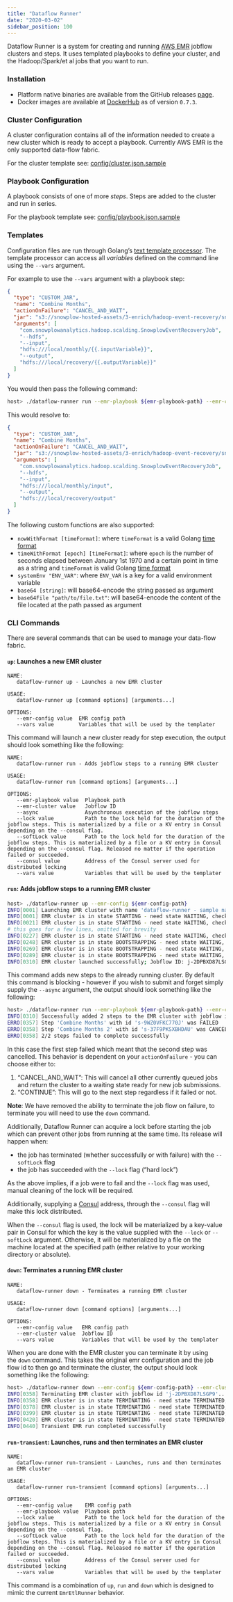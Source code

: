 ```yaml
---
title: "Dataflow Runner"
date: "2020-03-02"
sidebar_position: 100
---
```


Dataflow Runner is a system for creating and running [AWS EMR](https://aws.amazon.com/emr/) jobflow clusters and steps. It uses templated playbooks to define your cluster, and the Hadoop/Spark/et al jobs that you want to run.

### Installation

- Platform native binaries are available from the GitHub releases [page](https://github.com/snowplow/dataflow-runner/releases).
- Docker images are available at [DockerHub](https://hub.docker.com/r/snowplow/dataflow-runner) as of version `0.7.3`.

### Cluster Configuration

A cluster configuration contains all of the information needed to create a new cluster which is ready to accept a playbook. Currently AWS EMR is the only supported data-flow fabric.

For the cluster template see: [config/cluster.json.sample](https://github.com/snowplow/dataflow-runner/blob/master/config/cluster.json.sample)

### Playbook Configuration

A playbook consists of one of more _steps_. Steps are added to the cluster and run in series.

For the playbook template see: [config/playbook.json.sample](https://github.com/snowplow/dataflow-runner/blob/master/config/playbook.json.sample)

### Templates

Configuration files are run through Golang’s [text template processor](http://golang.org/pkg/text/template/). The template processor can access all _variables_ defined on the command line using the `--vars` argument.

For example to use the `--vars` argument with a playbook step:

```json
{
  "type": "CUSTOM_JAR",
  "name": "Combine Months",
  "actionOnFailure": "CANCEL_AND_WAIT",
  "jar": "s3://snowplow-hosted-assets/3-enrich/hadoop-event-recovery/snowplow-hadoop-event-recovery-0.2.0.jar",
  "arguments": [
    "com.snowplowanalytics.hadoop.scalding.SnowplowEventRecoveryJob",
    "--hdfs",
    "--input",
    "hdfs:///local/monthly/{{.inputVariable}}",
    "--output",
    "hdfs:///local/recovery/{{.outputVariable}}"
  ]
}
```

You would then pass the following command:

```bash
host> ./dataflow-runner run --emr-playbook ${emr-playbook-path} --emr-cluster j-2DPBXD87LSGP9 --vars inputVariable,input,outputVariable,output
```

This would resolve to:

```json
{
  "type": "CUSTOM_JAR",
  "name": "Combine Months",
  "actionOnFailure": "CANCEL_AND_WAIT",
  "jar": "s3://snowplow-hosted-assets/3-enrich/hadoop-event-recovery/snowplow-hadoop-event-recovery-0.2.0.jar",
  "arguments": [
    "com.snowplowanalytics.hadoop.scalding.SnowplowEventRecoveryJob",
    "--hdfs",
    "--input",
    "hdfs:///local/monthly/input",
    "--output",
    "hdfs:///local/recovery/output"
  ]
}
```

The following custom functions are also supported:

- `nowWithFormat [timeFormat]`: where `timeFormat` is a valid Golang [time format](http://golang.org/pkg/time/#Time.Format)
- `timeWithFormat [epoch] [timeFormat]`: where `epoch` is the number of seconds elapsed between January 1st 1970 and a certain point in time as a string and `timeFormat` is valid Golang [time format](http://golang.org/pkg/time/#Time.Format)
- `systemEnv "ENV_VAR"`: where `ENV_VAR` is a key for a valid environment variable
- `base64 [string]`: will base64-encode the string passed as argument
- `base64File "path/to/file.txt"`: will base64-encode the content of the file located at the path passed as argument

### CLI Commands

There are several commands that can be used to manage your data-flow fabric.

#### `up`: Launches a new EMR cluster

```text
NAME:
   dataflow-runner up - Launches a new EMR cluster

USAGE:
   dataflow-runner up [command options] [arguments...]

OPTIONS:
   --emr-config value  EMR config path
   --vars value        Variables that will be used by the templater
```

This command will launch a new cluster ready for step execution, the output should look something like the following:

```text
NAME:
   dataflow-runner run - Adds jobflow steps to a running EMR cluster

USAGE:
   dataflow-runner run [command options] [arguments...]

OPTIONS:
   --emr-playbook value  Playbook path
   --emr-cluster value   Jobflow ID
   --async               Asynchronous execution of the jobflow steps
   --lock value          Path to the lock held for the duration of the jobflow steps. This is materialized by a file or a KV entry in Consul depending on the --consul flag.
   --softLock value      Path to the lock held for the duration of the jobflow steps. This is materialized by a file or a KV entry in Consul depending on the --consul flag. Released no matter if the operation failed or succeeded.
   --consul value        Address of the Consul server used for distributed locking
   --vars value          Variables that will be used by the templater
```

#### `run`: Adds jobflow steps to a running EMR cluster

```bash
host> ./dataflow-runner up --emr-config ${emr-config-path}
INFO[0001] Launching EMR cluster with name 'dataflow-runner - sample name'...
INFO[0001] EMR cluster is in state STARTING - need state WAITING, checking again in 20 seconds...
INFO[0021] EMR cluster is in state STARTING - need state WAITING, checking again in 20 seconds...
# this goes for a few lines, omitted for brevity
INFO[0227] EMR cluster is in state STARTING - need state WAITING, checking again in 20 seconds...
INFO[0248] EMR cluster is in state BOOTSTRAPPING - need state WAITING, checking again in 20 seconds...
INFO[0269] EMR cluster is in state BOOTSTRAPPING - need state WAITING, checking again in 20 seconds...
INFO[0289] EMR cluster is in state BOOTSTRAPPING - need state WAITING, checking again in 20 seconds...
INFO[0310] EMR cluster launched successfully; Jobflow ID: j-2DPBXD87LSGP9
```

This command adds new steps to the already running cluster. By default this command is blocking - however if you wish to submit and forget simply supply the `--async` argument, the output should look something like the following:

```bash
host> ./dataflow-runner run --emr-playbook ${emr-playbook-path} --emr-cluster j-2DPBXD87LSGP9
INFO[0310] Successfully added 2 steps to the EMR cluster with jobflow id 'j-2DPBXD87LSGP9'...
ERRO[0357] Step 'Combine Months' with id 's-9WZ0VFKC770J' was FAILED
ERRO[0358] Step 'Combine Months 2' with id 's-37F9PKSXBHDAU' was CANCELLED
ERRO[0358] 2/2 steps failed to complete successfully
```

In this case the first step failed which meant that the second step was cancelled. This behavior is dependent on your `actionOnFailure` - you can choose either to:

1. “CANCEL_AND_WAIT”: This will cancel all other currently queued jobs and return the cluster to a waiting state ready for new job submissions.
2. “CONTINUE”: This will go to the next step regardless if it failed or not.

**Note**: We have removed the ability to terminate the job flow on failure, to terminate you will need to use the `down` command.

Additionally, Dataflow Runner can acquire a lock before starting the job which can prevent other jobs from running at the same time. Its release will happen when:

- the job has terminated (whether successfully or with failure) with the `--softLock` flag
- the job has succeeded with the `--lock` flag (“hard lock”)

As the above implies, if a job were to fail and the `--lock` flag was used, manual cleaning of the lock will be required.

Additionally, supplying a [Consul](https://www.consul.io/) address, through the `--consul` flag will make this lock distributed.

When the `--consul` flag is used, the lock will be materialized by a key-value pair in Consul for which the key is the value supplied with the `--lock` or `--softLock` argument. Otherwise, it will be materialized by a file on the machine located at the specified path (either relative to your working directory or absolute).

#### `down`: Terminates a running EMR cluster

```text
NAME:
   dataflow-runner down - Terminates a running EMR cluster

USAGE:
   dataflow-runner down [command options] [arguments...]

OPTIONS:
   --emr-config value   EMR config path
   --emr-cluster value  Jobflow ID
   --vars value         Variables that will be used by the templater
```

When you are done with the EMR cluster you can terminate it by using the `down` command. This takes the original emr configuration and the job flow id to then go and terminate the cluster, the output should look something like the following:

```bash
host> ./dataflow-runner down --emr-config ${emr-config-path} --emr-cluster j-2DPBXD87LSGP9
INFO[0358] Terminating EMR cluster with jobflow id 'j-2DPBXD87LSGP9'...
INFO[0358] EMR cluster is in state TERMINATING - need state TERMINATED, checking again in 20 seconds...
INFO[0378] EMR cluster is in state TERMINATING - need state TERMINATED, checking again in 20 seconds...
INFO[0399] EMR cluster is in state TERMINATING - need state TERMINATED, checking again in 20 seconds...
INFO[0420] EMR cluster is in state TERMINATING - need state TERMINATED, checking again in 20 seconds...
INFO[0440] Transient EMR run completed successfully
```

#### `run-transient`: Launches, runs and then terminates an EMR cluster

```text
NAME:
   dataflow-runner run-transient - Launches, runs and then terminates an EMR cluster

USAGE:
   dataflow-runner run-transient [command options] [arguments...]

OPTIONS:
   --emr-config value    EMR config path
   --emr-playbook value  Playbook path
   --lock value          Path to the lock held for the duration of the jobflow steps. This is materialized by a file or a KV entry in Consul depending on the --consul flag.
   --softLock value      Path to the lock held for the duration of the jobflow steps. This is materialized by a file or a KV entry in Consul depending on the --consul flag. Released no matter if the operation failed or succeeded.
   --consul value        Address of the Consul server used for distributed locking
   --vars value          Variables that will be used by the templater
```

This command is a combination of `up`, `run` and `down` which is designed to mimic the current `EmrEtlRunner` behavior.
